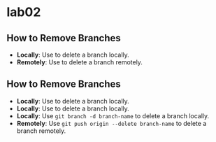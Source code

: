 # lab02
## How to Remove Branches
- **Locally**: Use  to delete a branch locally.
- **Remotely**: Use  to delete a branch remotely.
## How to Remove Branches
- **Locally**: Use  to delete a branch locally.
- **Locally**: Use  to delete a branch locally.
- **Locally**: Use `git branch -d branch-name` to delete a branch locally.
- **Remotely**: Use `git push origin --delete branch-name` to delete a branch remotely.
